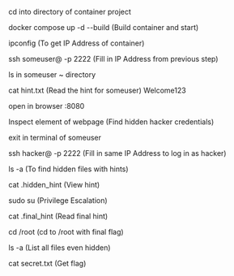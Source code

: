 cd <folder> into directory of container project

docker compose up -d --build (Build container and start)

ipconfig (To get IP Address of container)

ssh someuser@<ip address> -p 2222 (Fill in IP Address from previous step)

ls in someuser ~ directory

cat hint.txt (Read the hint for someuser) Welcome123

open in browser <ip address>:8080

Inspect element of webpage (Find hidden hacker credentials)

exit in terminal of someuser

ssh hacker@<ip address> -p 2222 (Fill in same IP Address to log in as hacker)

ls -a (To find hidden files with hints)

cat .hidden_hint (View hint)

sudo su (Privilege Escalation)

cat .final_hint (Read final hint)

cd /root (cd to /root with final flag)

ls -a (List all files even hidden)

cat secret.txt (Get flag)

